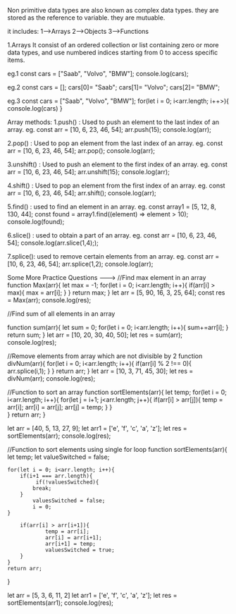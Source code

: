Non primitive data types are also known as complex data types.
they are stored as the reference to variable.
they are mutuable.

it includes:
1-->Arrays
2-->Objects
3-->Functions


1.Arrays
It consist of an ordered collection or list containing zero or more data types, and use numbered indices starting from 0 to access specific items.

eg.1
const cars = ["Saab", "Volvo", "BMW"];
console.log(cars);

eg.2
const cars = [];
cars[0]= "Saab";
cars[1]= "Volvo";
cars[2]= "BMW";

eg.3
const cars = ["Saab", "Volvo", "BMW"];
for(let i = 0; i<arr.length; i++>){
    console.log(cars)
}

Array methods:
1.push() : Used to push an element to the last index of an array.
eg. const arr = [10, 6, 23, 46, 54];
    arr.push(15);
    console.log(arr);

2.pop() : Used to pop an element from the last index of an array.
eg. const arr = [10, 6, 23, 46, 54];
    arr.pop();
    console.log(arr);

3.unshift() : Used to push an element to the first index of an array.
eg. const arr = [10, 6, 23, 46, 54];
    arr.unshift(15);
    console.log(arr);

4.shift() : Used to pop an element from the first index of an array.
eg. const arr = [10, 6, 23, 46, 54];
    arr.shift();
    console.log(arr);

5.find() : used to find an element in an array.
eg. const array1 = [5, 12, 8, 130, 44];
    const found = array1.find((element) => element > 10);
    console.log(found);

6.slice() : used to obtain a part of an array.
eg. const arr = [10, 6, 23, 46, 54];
    console.log(arr.slice(1,4););

7.splice(): used to remove certain elements from an array.
eg. const arr = [10, 6, 23, 46, 54];
    arr.splice(1,2);
    console.log(arr);


Some More Practice Questions --->
//Find max element in an array
function Max(arr){
    let max = -1;
    for(let i = 0; i<arr.length; i++){
        if(arr[i] > max){
            max = arr[i];
        }
    }
    return max;
}
let arr = [5, 90, 16, 3, 25, 64];
const res = Max(arr);
console.log(res);


//Find sum of all elements in an array

function sum(arr){
    let sum = 0;
    for(let i = 0; i<arr.length; i++){
        sum+=arr[i];
    }
    return sum;
}
let arr = [10, 20, 30, 40, 50];
let res = sum(arr);
console.log(res);


//Remove elements from array which are not divisible by 2
function divNum(arr){
    for(let i = 0; i<arr.length; i++){
        if(arr[i] % 2 !== 0){
            arr.splice(i,1);
        }
    }
    return arr;
}
let arr = [10, 3, 71, 45, 30];
let res = divNum(arr);
console.log(res);

//Function to sort an array
function sortElements(arr){
    let temp;
    for(let i = 0; i<arr.length; i++){
        for(let j = i+1; j<arr.length; j++){
            if(arr[i] > arr[j]){
                temp = arr[i];
                arr[i] = arr[j];
                arr[j] = temp;
            }
        }  
    }
    return arr;
}

let arr = [40, 5, 13, 27, 9];
let arr1 = ['e', 'f', 'c', 'a', 'z'];
let res = sortElements(arr);
console.log(res);

//Function to sort elements using single for loop
function sortElements(arr){
    let temp;
    let valueSwitched = false;

    for(let i = 0; i<arr.length; i++){
        if(i+1 === arr.length){
             if(!valuesSwitched){
            break;  
        } 
            valuesSwitched = false;
            i = 0;
    }    
               
        if(arr[i] > arr[i+1]){
                temp = arr[i];
                arr[i] = arr[i+1];
                arr[i+1] = temp;
                valuesSwitched = true;
        }
    }
    return arr;
}

let arr = [5, 3, 6, 11, 2]
let arr1 = ['e', 'f', 'c', 'a', 'z'];
let res = sortElements(arr1);
console.log(res);



